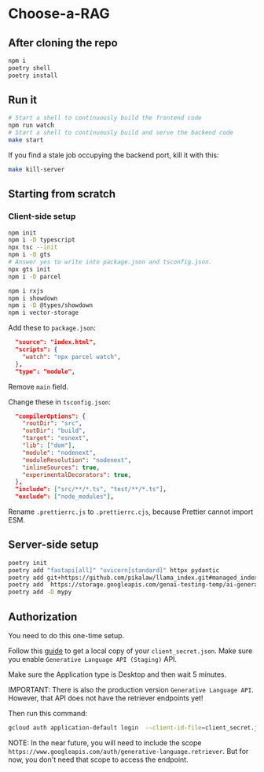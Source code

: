 # Choose-a-RAG

## After cloning the repo

```bash
npm i
poetry shell
poetry install
```

## Run it

```bash
# Start a shell to continuously build the frontend code
npm run watch
# Start a shell to continuously build and serve the backend code
make start
```

If you find a stale job occupying the backend port, kill it with this:

```bash
make kill-server
```

## Starting from scratch

### Client-side setup

```bash
npm init
npm i -D typescript
npx tsc --init
npm i -D gts
# Answer yes to write into package.json and tsconfig.json.
npx gts init
npm i -D parcel

npm i rxjs
npm i showdown
npm i -D @types/showdown
npm i vector-storage
```

Add these to `package.json`:

```json
  "source": "index.html",
  "scripts": {
    "watch": "npx parcel watch",
  },
  "type": "module",
```

Remove `main` field.

Change these in `tsconfig.json`:

```json
  "compilerOptions": {
    "rootDir": "src",
    "outDir": "build",
    "target": "esnext",
    "lib": ["dom"],
    "module": "nodenext",
    "moduleResolution": "nodenext",
    "inlineSources": true,
    "experimentalDecorators": true,
  },
  "include": ["src/**/*.ts", "test/**/*.ts"],
  "exclude": ["node_modules"],
```

Rename `.prettierrc.js` to `.prettierrc.cjs`, because Prettier cannot import
ESM.

## Server-side setup

```bash
poetry init
poetry add "fastapi[all]" "uvicorn[standard]" httpx pydantic
poetry add git+https://github.com/pikalaw/llama_index.git#managed_index
poetry add  https://storage.googleapis.com/genai-testing-temp/ai-generativelanguage-v1beta-py.tar.gz
poetry add -D mypy
```

## Authorization

You need to do this one-time setup.

Follow this [guide](https://developers.generativeai.google/tutorials/oauth_quickstart) to get a local copy of your `client_secret.json`.
Make sure you enable `Generative Language API (Staging)` API.

Make sure the Application type is Desktop and then wait 5 minutes.

IMPORTANT: There is also the production version `Generative Language API`.
However, that API does not have the retriever endpoints yet!

Then run this command:

```bash
gcloud auth application-default login  --client-id-file=client_secret.json   --scopes='https://www.googleapis.com/auth/cloud-platform,https://www.googleapis.com/auth/generative-language.tuning'
```

NOTE: In the near future, you will need to include the scope `https://www.googleapis.com/auth/generative-language.retriever`.
But for now, you don't need that scope to access the endpoint.
